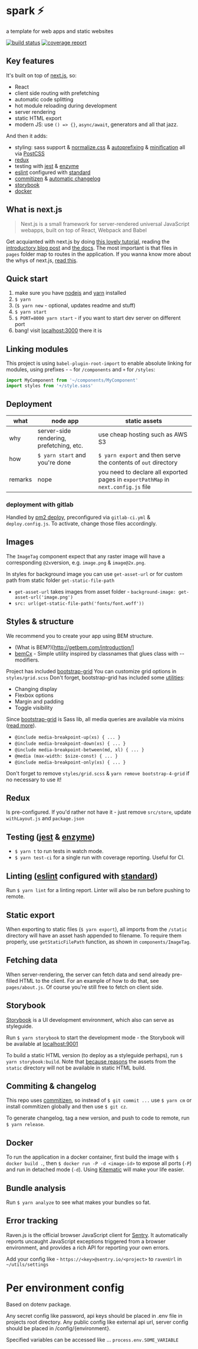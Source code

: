 # spark ⚡️

a template for web apps and static websites

[![build status](https://gitlab.int.daftup.com/daftup/frontend/spark/badges/master/build.svg)](https://gitlab.int.daftup.com/daftup/frontend/spark/commits/master)
[![coverage report](https://gitlab.int.daftup.com/daftup/frontend/spark/badges/master/coverage.svg)](https://gitlab.int.daftup.com/daftup/frontend/spark/commits/master)

## Key features

It's built on top of [next.js](https://github.com/zeit/next.js/), so:

- React
- client side routing with prefetching
- automatic code splitting
- hot module reloading during development
- server rendering
- static HTML export
- modern JS: use `() => {}`, `async/await`, generators and all that jazz.

And then it adds:

- styling: sass support & [normalize.css](https://necolas.github.io/normalize.css/) & [autoprefixing](http://cssnext.io/) & [minification](http://cssnano.co/) all via [PostCSS](http://postcss.org/)
- [redux](https://redux.js.org/)
- testing with [jest](https://facebook.github.io/jest/) & [enzyme](http://airbnb.io/enzyme/)
- [eslint](https://eslint.org/) configured with [standard](https://standardjs.com/)
- [commitizen](https://commitizen.github.io) & [automatic changelog](https://github.com/leonardoanalista/corp-semantic-release)
- [storybook](https://storybook.js.org/)
- [docker](https://www.docker.com/)

## What is next.js

> Next.js is a small framework for server-rendered universal JavaScript webapps, built on top of React, Webpack and Babel

Get acquianted with next.js by doing [this lovely tutorial](learnnextjs.com), reading the [introductory blog post](https://zeit.co/blog/next) and [the docs](https://github.com/zeit/next.js). The most important is that files in `pages` folder map to routes in the application. If you wanna know more about the whys of next.js, [read this](https://rauchg.com/2014/7-principles-of-rich-web-applications).

## Quick start

1. make sure you have [nodejs](https://nodejs.org/en/) and [yarn](https://yarnpkg.com/en/docs/install#mac-stable) installed
1. `$ yarn`
1. (`$ yarn new` - optional, updates readme and stuff)
1. `$ yarn start`
1. `$ PORT=8000 yarn start` - if you want to start dev server on different port
1. bang! visit [localhost:3000](http://localhost:3000/) there it is

## Linking modules

This project is using `babel-plugin-root-import` to enable absolute linking for modules, using prefixes - `~` for `/components` and `+` for `/styles`:

```javascript
import MyComponent from '~/components/MyComponent'
import styles from '+/style.sass'
```

## Deployment

what | node app | static assets
--- | --- | ---
why | server-side rendering, prefetching, etc. | use cheap hosting such as AWS S3
how | `$ yarn start` and you're done | `$ yarn export` and then serve the contents of `out` directory
remarks | nope | you need to declare all exported pages in `exportPathMap` in `next.config.js` file

### deployment with gitlab

Handled by [pm2 deploy](http://pm2.keymetrics.io/docs/usage/deployment/), preconfigured via `gitlab-ci.yml` & `deploy.config.js`. To activate, change those files accordingly.

## Images

The `ImageTag` component expect that any raster image will have a corresponding `@2x`version, e.g. `image.png` & `image@2x.png`.

In styles for background image you can use `get-asset-url` or for custom path from static folder `get-static-file-path`
- `get-asset-url` takes images from asset folder - `background-image: get-asset-url('image.png')`
- `src: url(get-static-file-path('fonts/font.woff'))`

## Styles & structure

We recommend you to create your app using BEM structure.
- (What is BEM?)[http://getbem.com/introduction/]
- [bemCx](https://www.npmjs.com/package/bem-modifiers) - Simple utility inspired by classnames that glues class with --modifiers.

Project has included [bootstrap-grid](https://getbootstrap.com/docs/4.0/layout/grid/)
You can customize grid options in `styles/grid.scss`
Don't forget, bootstrap-grid has included some [utilities](https://getbootstrap.com/docs/4.0/layout/utilities-for-layout/):
- Changing display
- Flexbox options
- Margin and padding
- Toggle visibility

Since [bootstrap-grid](https://getbootstrap.com/docs/4.0/layout/grid/) is Sass lib, all media queries are available via mixins ([read more](https://getbootstrap.com/docs/4.0/layout/overview/#responsive-breakpoints)).
- `@include media-breakpoint-up(xs) { ... }`
- `@include media-breakpoint-down(xs) { ... }`
- `@include media-breakpoint-between(md, xl) { ... }`
- `@media (max-width: $size-const) { ... }`
- `@include media-breakpoint-only(xs) { ... }`

Don't forget to remove `styles/grid.scss` & `yarn remove bootstrap-4-grid` if no necessary to use it!

## Redux

Is pre-configured. If you'd rather not have it - just remove `src/store`, update `withLayout.js` and `package.json`

## Testing ([jest](https://facebook.github.io/jest/) & [enzyme](http://airbnb.io/enzyme/))

- `$ yarn t` to run tests in watch mode.
- `$ yarn test-ci` for a single run with coverage reporting. Useful for CI.

## Linting ([eslint](https://eslint.org/) configured with [standard](https://standardjs.com/))

Run `$ yarn lint` for a linting report. Linter will also be run before pushing to remote.

## Static export

When exporting to static files (`$ yarn export`), all imports from the `/static` directory will have an asset hash appended to filename. To require them properly, use `getStaticFilePath` function, as shown in `components/ImageTag`.

## Fetching data

When server-rendering, the server can fetch data and send already pre-filled HTML to the client. For an example of how to do that, see `pages/about.js`. Of course you're still free to fetch on client side.

## Storybook

[Storybook](https://storybook.js.org/) is a UI development environment, which also can serve as styleguide.

Run `$ yarn storybook` to start the development mode - the Storybook will be available at [localhost:9001](http://localhost:9001/)

To build a static HTML version (to deploy as a styleguide perhaps), run `$ yarn storybook:build`. Note that [because reasons](https://github.com/zeit/next.js/issues/1788#issuecomment-322843264) the assets from the `static` directory will not be available in static HTML build.

## Commiting & changelog

This repo uses [commitizen](https://commitizen.github.io), so instead of `$ git commit ...` use `$ yarn cm` or install commitizen globally and then use `$ git cz`.

To generate changelog, tag a new version, and push to code to remote, run `$ yarn release`.

## Docker

To run the application in a docker container, first build the image with `$ docker build .`, then `$ docker run -P -d <image-id>` to expose all ports (`-P`) and run in detached mode (`-d`). Using [Kitematic](https://kitematic.com/) will make your life easier.

## Bundle analysis

Run `$ yarn analyze` to see what makes your bundles so fat.

## Error tracking

Raven.js is the official browser JavaScript client for [Sentry](https://sentry.io). It automatically reports uncaught JavaScript exceptions triggered from a browser environment, and provides a rich API for reporting your own errors.

Add your config like - `https://<key>@sentry.io/<project>` to `ravenUrl` in `~/utils/settings`

# Per environment config

Based on dotenv package.

Any secret config like password, api keys should be placed in .env file in projects root directory.
Any public config like external api url, server config should be placed in /config/{environment}.

Specified variables can be accessed like ... `process.env.SOME_VARIABLE`
